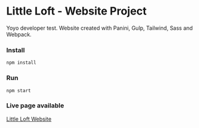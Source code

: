 # Little Loft - Website Project

Yoyo developer test. Website created with Panini, Gulp, Tailwind, Sass and Webpack.

### Install

`npm install`

### Run

`npm start`

### Live page available

[Little Loft Website](https://myaleung.github.io/yoyo-project/dist/)